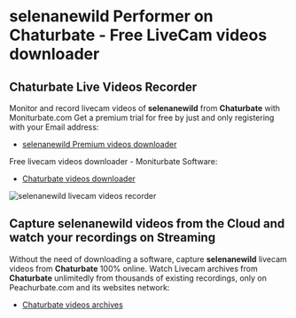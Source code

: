 # selenanewild Performer on Chaturbate - Free LiveCam videos downloader

## Chaturbate Live Videos Recorder

Monitor and record livecam videos of **selenanewild** from **Chaturbate** with Moniturbate.com
Get a premium trial for free by just and only registering with your Email address:
* [selenanewild Premium videos downloader](https://moniturbate.com/request-demo-licence-key.html)

Free livecam videos downloader - Moniturbate Software:
* [Chaturbate videos downloader](https://moniturbate.com/moniturbate-download-software.html)

![selenanewild livecam videos recorder](https://peachurnet.com/templates/moniturbate-software.png)


## Capture selenanewild videos from the Cloud and watch your recordings on Streaming

Without the need of downloading a software, capture **selenanewild** livecam videos from **Chaturbate** 100% online.
Watch Livecam archives from **Chaturbate** unlimitedly from thousands of existing recordings, only on Peachurbate.com and its websites network:
* [Chaturbate videos archives](https://peachurnet.com/)